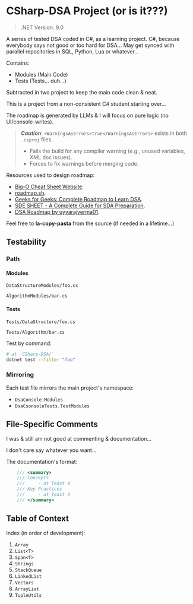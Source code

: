 # CSharp-DSA Project (or is it???)

> .NET Version: 9.0

A series of tested DSA coded in C#, as a learning project.
C#, because everybody says not good or too hard for DSA...
May get synced with parallel repositories in SQL, Python, Lua or whatever...

Contains:
- Modules (Main Code)
- Tests (Tests... duh...)

Subtracted in two project to keep the main code clean & neat.

This is a project from a non-consistent C# student starting over...

The roadmap is generated by LLMs & I will focus on pure logic (no UI/console-writes).

> _**Caution**_: `<WarningsAsErrors>true</WarningsAsErrors>` exists in both `.csproj` files.
> - Fails the build for any compiler warning (e.g., unused variables, XML doc issues).
> - Forces to fix warnings before merging code.

Resources used to design roadmap:
- [Big-O Cheat Sheet Website](https://www.bigocheatsheet.com/).
- [roadmap.sh](https://roadmap.sh/datastructures-and-algorithms).
- [Geeks for Geeks: Complete Roadmap to Learn DSA](https://www.geeksforgeeks.org/complete-roadmap-to-learn-dsa-from-scratch/).
- [SDE SHEET - A Complete Guide for SDA Preparation](https://www.geeksforgeeks.org/sde-sheet-a-complete-guide-for-sde-preparation/).
- [DSA Roadmap by uyvarajverma01](https://github.com/yuvrajverma01/Data-Structures-And-Algorithms-Roadmap).

Feel free to **la-copy-pasta** from the source (if needed in a lifetime...)

## Testability
### Path
#### Modules

`DataStructureModules/foo.cs`

`AlgorithmModules/bar.cs`

#### Tests

`Tests/DataStructure/foo.cs`

`Tests/Algorithm/bar.cs`

Test by command:
```bash
# at `CSharp-DSA/`
dotnet test --filter "foo"
```

### Mirroring

Each test file mirrors the main project's namespace:
- `DsaConsole.Modules`
- `DsaCsonsoleTests.TestModules`

## File-Specific Comments
I was & still am not good at commenting & documentation... 

I don't care say whatever you want...

The documentation's format:
```cs
    /// <summary>
    /// Concepts
    ///     - at least 4
    /// Key Practices
    ///     - at least 4
    /// </summary>
```

## Table of Context

Index (in order of development):
1. `Array`
2. `List<T>`
3. `Span<T>`
4. `Strings`
5. `StackQueue`
6. `LinkedList`
7. `Vectors`
8. `ArrayList`
9. `TupleUtils`

